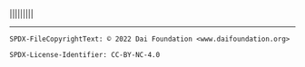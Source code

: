 |||||||||

---


```
SPDX-FileCopyrightText: © 2022 Dai Foundation <www.daifoundation.org>

SPDX-License-Identifier: CC-BY-NC-4.0
```